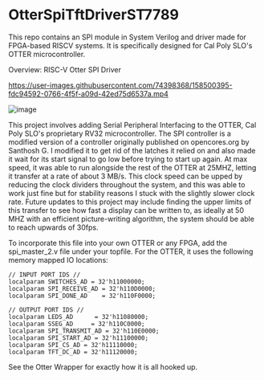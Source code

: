 # OtterSpiTftDriverST7789
This repo contains an SPI module in System Verilog and driver made for FPGA-based RISCV systems. It is specifically designed for Cal Poly SLO's OTTER microcontroller.

Overview: RISC-V Otter SPI Driver

https://user-images.githubusercontent.com/74398368/158500395-fdc94592-0766-4f5f-a09d-42ed75d6537a.mp4

![image](https://user-images.githubusercontent.com/74398368/159055266-62357980-2c35-4f75-b845-37a28566b6bf.png)

This project involves adding Serial Peripheral Interfacing to the OTTER, Cal Poly SLO's proprietary RV32 microcontroller. The SPI controller is a modified version of a controller originally published on opencores.org by Santhosh G. I modified it to get rid of the latches it relied on and also made it wait for its start signal to go low before trying to start up again. At max speed, it was able to run alongside the rest of the OTTER at 25MHZ, letting it transfer at a rate of about 3 MB/s. This clock speed can be upped by reducing the clock dividers throughout the system, and this was able to work just fine but for stability reasons I stuck with the slightly slower clock rate. Future updates to this project may include finding the upper limits of this transfer to see how fast a display can be written to, as ideally at 50 MHZ with an efficient picture-writing algorithm, the system should be able to reach upwards of 30fps.


To incorporate this file into your own OTTER or any FPGA, add the spi_master_2.v file under your topfile. For the OTTER, it uses the following memory mapped IO locations:

    // INPUT PORT IDS //
    localparam SWITCHES_AD = 32'h11000000;
    localparam SPI_RECEIVE_AD = 32'h110D0000;
    localparam SPI_DONE_AD    = 32'h110F0000;
              
    // OUTPUT PORT IDS //
    localparam LEDS_AD      = 32'h11080000;
    localparam SSEG_AD     = 32'h110C0000;
    localparam SPI_TRANSMIT_AD = 32'h110E0000;
    localparam SPI_START_AD = 32'h11100000;
    localparam SPI_CS_AD = 32'h11110000;
    localparam TFT_DC_AD = 32'h11120000;
   
See the Otter Wrapper for exactly how it is all hooked up.
